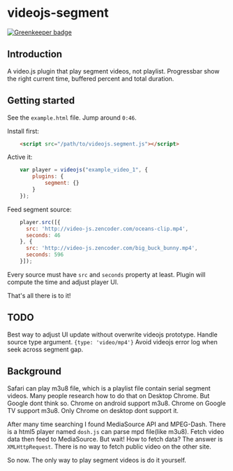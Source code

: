 videojs-segment
===============

[![Greenkeeper badge](https://badges.greenkeeper.io/cncolder/videojs-segment.svg)](https://greenkeeper.io/)

Introduction
------------
A video.js plugin that play segment videos, not playlist. Progressbar show the right current time, buffered percent and total duration.

Getting started
---------------
See the `example.html` file.
Jump around `0:46`.

Install first:

```html
    <script src="/path/to/videojs.segment.js"></script>
```

Active it:

```javascript
    var player = videojs("example_video_1", {
        plugins: {
            segment: {}
        }
    });
```

Feed segment source:

```javascript
    player.src([{
      src: 'http://video-js.zencoder.com/oceans-clip.mp4',
      seconds: 46
    }, {
      src: 'http://video-js.zencoder.com/big_buck_bunny.mp4',
      seconds: 596
    }]);
```

Every source must have `src` and `seconds` property at least. Plugin will compute the time and adjust player UI.

That's all there is to it!

TODO
----
Best way to adjust UI update without overwrite videojs prototype.
Handle source type argument. `{type: 'video/mp4'}`
Avoid videojs error log when seek across segment gap.

Background
----------
Safari can play m3u8 file, which is a playlist file contain serial segment videos. Many people research how to do that on Desktop Chrome. But Google dont think so. Chrome on android support m3u8. Chrome on Google TV support m3u8. Only Chrome on desktop dont support it.

After many time searching I found MediaSource API and MPEG-Dash. There is a html5 player named `dosh.js` can parse mpd file(like m3u8). Fetch video data then feed to MediaSource. But wait! How to fetch data? The answer is `XMLHttpRequest`. There is no way to fetch public video on the other site.

So now. The only way to play segment videos is do it yourself.
